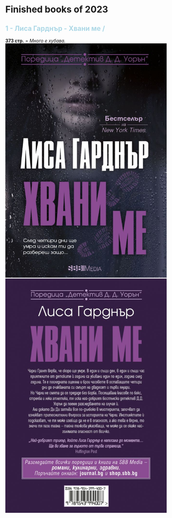# Finished books of 2023

<h2 style="color: lightblue; font-size:">1 - Лиса Гарднър - Хвани ме  / </h2>
<b>373 стр.</b> = <em>Много е хубава.</em>

<img src='./img/LisaFront.jpg'>
<img src='./img/LisaBack.jpg'>
